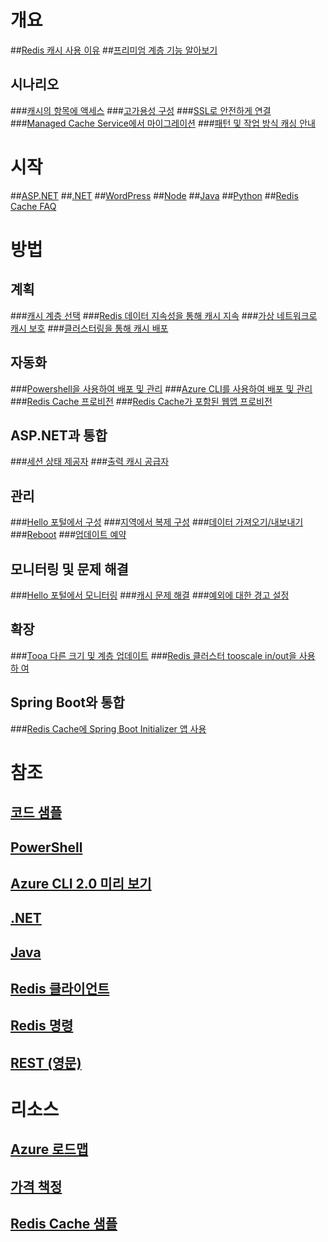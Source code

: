 # 개요
##[Redis 캐시 사용 이유](https://azure.microsoft.com/services/cache/)
##[프리미엄 계층 기능 알아보기](cache-premium-tier-intro.md)
## 시나리오
###[캐시의 항목에 액세스](cache-dotnet-how-to-use-azure-redis-cache.md#add-and-retrieve-objects-from-the-cache)
###[고가용성 구성](https://azure.microsoft.com/pricing/details/cache/)
###[SSL로 안전하게 연결](cache-dotnet-how-to-use-azure-redis-cache.md#connect-to-the-cache)
###[Managed Cache Service에서 마이그레이션](cache-migrate-to-redis.md)
###[패턴 및 작업 방식 캐싱 안내](../best-practices-caching.md?toc=%2fazure%2fredis-cache%2ftoc.json)


# 시작
##[ASP.NET](cache-web-app-howto.md)
##[.NET](cache-dotnet-how-to-use-azure-redis-cache.md)
##[WordPress](../app-service-web/web-sites-connect-to-redis-using-memcache-protocol.md?toc=%2fazure%2fredis-cache%2ftoc.json)
##[Node](cache-nodejs-get-started.md)
##[Java](cache-java-get-started.md)
##[Python](cache-python-get-started.md)
##[Redis Cache FAQ](cache-faq.md)

# 방법
## 계획
###[캐시 계층 선택](cache-faq.md#what-redis-cache-offering-and-size-should-i-use)
###[Redis 데이터 지속성을 통해 캐시 지속](cache-how-to-premium-persistence.md)
###[가상 네트워크로 캐시 보호](cache-how-to-premium-vnet.md)
###[클러스터링을 통해 캐시 배포](cache-how-to-premium-clustering.md)
## 자동화
###[Powershell을 사용하여 배포 및 관리](cache-howto-manage-redis-cache-powershell.md)
###[Azure CLI를 사용하여 배포 및 관리](cli-samples.md)
###[Redis Cache 프로비전](cache-redis-cache-arm-provision.md)
###[Redis Cache가 포함된 웹앱 프로비전](cache-web-app-arm-with-redis-cache-provision.md)
## ASP.NET과 통합
###[세션 상태 제공자](cache-aspnet-session-state-provider.md)
###[출력 캐시 공급자](cache-aspnet-output-cache-provider.md)
## 관리
###[Hello 포털에서 구성](cache-configure.md)
###[지역에서 복제 구성](cache-how-to-geo-replication.md)
###[데이터 가져오기/내보내기](cache-how-to-import-export-data.md)
###[Reboot](cache-administration.md#reboot)
###[업데이트 예약](cache-administration.md#schedule-updates)
## 모니터링 및 문제 해결
###[Hello 포털에서 모니터링](cache-how-to-monitor.md)
###[캐시 문제 해결](cache-how-to-troubleshoot.md)
###[예외에 대한 경고 설정](cache-how-to-monitor.md#operations-and-alerts)
## 확장
###[Tooa 다른 크기 및 계층 업데이트](cache-how-to-scale.md)
###[Redis 클러스터 tooscale in/out을 사용 하 여](cache-how-to-premium-clustering.md)
## Spring Boot와 통합
###[Redis Cache에 Spring Boot Initializer 앱 사용](cache-java-spring-boot-initializer-with-redis-cache.md)

# 참조
## [코드 샘플](https://azure.microsoft.com/resources/samples/?service=redis-cache)
## [PowerShell](/powershell/module/azurerm.rediscache)
## [Azure CLI 2.0 미리 보기](/cli/azure/redis)
## [.NET](/dotnet/api/microsoft.azure.management.redis)
## [Java](/java/api/com.microsoft.azure.management.redis._redis_cache)
## [Redis 클라이언트](http://redis.io/clients)
## [Redis 명령](http://redis.io/commands#)
## [REST (영문)](https://docs.microsoft.com/rest/api/redis/)

# 리소스
## [Azure 로드맵](https://azure.microsoft.com/roadmap/?category=databases)
## [가격 책정](https://azure.microsoft.com/pricing/details/cache/)
## [Redis Cache 샘플](cache-redis-samples.md)


